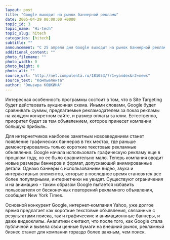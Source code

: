 ```yaml
---
layout: post
title: "Google выходит на рынок баннерной рекламы"
date: 2005-04-29 00:00:00 +0000
topic_id: 3
topic_name: "Hi-tech"
topic_slug: hitech
categories: [hitech]
subtitle: ""
announcement: "С 25 апреля дня Google выходит на рынок баннерной рекламы и начинает бета-тестирование программы под названием Site Targeting. Основная цель, которую преследует компания, запуская эту программу - предоставить больше возможностей рекламодателям, которые теперь смогут более детально контролировать места показа их рекламы. Кроме того, Site Targeting позволяет рекламодателям не только платить за клик, как было раньше, но и оплачивать трансляцию собственной рекламы на определенных сайтах. Рынок рекламы pay-per-click развивается быстрыми темпами, так как многие торговые площадки желают привлечь именно целевого покупателя на свой ресурс. Однако существует немало игроков рынка, которые хотят просто осведомить пользователя о продукции, но не нуждаются в увеличении числа посетителей своих сайтов."
additional_content: ""
photo_filename: ""
photo_width: 0
photo_height: 0
photo_alt: ""
source_url: "http://net.compulenta.ru/181053/?r1=yandex&r2=news"
source_text: "Компьюлента"
author: "Эльвира КОШКИНА"
---
```

Интересная особенность программы состоит в том, что в Site Targeting будет действовать аукционная схема. Иными словами, Google будет сравнивать суммы, предлагаемые рекламодателем за показ рекламы на каждом конкретном сайте, и размер оплаты за клик. Естественно, приоритет будет за тем объявлением, которое принесет компании большую прибыль.

Для интернетчиков наиболее заметным нововведением станет появление графических баннеров в тех местах, где раньше демонстрировались только короткие текстовые рекламные объявления. Google начала использовать графическую рекламу еще в прошлом году, но ее было сравнительно мало. Теперь компания вводит новые размеры баннеров и формат, допускающий анимированные детали. Однако баннеры с использованием видео, звука и интерактивных элементов, которые в последнее время становятся все более популярными, интернетчики не увидят. Существуют ограничения и на анимацию - таким образом Google пытается избавить пользователя от бесконечных повторений рекламного объявления, сообщает New York Times.

Основной конкурент Google, интернет-компания Yahoo, уже долгое время предлагает как короткие текстовые объявления, связанные с результатами поиска, так и графические и анимационнные баннеры, и даже видеоклипы. Аналитики считают, что после того, как Google стала публичной и вывела свои ценные бумаги на внешний рынок, рекламный бизнес станет для компании гораздо более важным, чем поиск.
